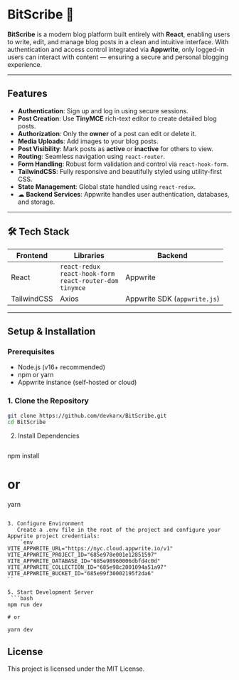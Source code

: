# BitScribe 📝

**BitScribe** is a modern blog platform built entirely with **React**, enabling users to write, edit, and manage blog posts in a clean and intuitive interface. With authentication and access control integrated via **Appwrite**, only logged-in users can interact with content — ensuring a secure and personal blogging experience.

---

##  Features

-  **Authentication**: Sign up and log in using secure sessions.
-  **Post Creation**: Use **TinyMCE** rich-text editor to create detailed blog posts.
-  **Authorization**: Only the **owner** of a post can edit or delete it.
-  **Media Uploads**: Add images to your blog posts.
-  **Post Visibility**: Mark posts as **active** or **inactive** for others to view.
-  **Routing**: Seamless navigation using `react-router`.
-  **Form Handling**: Robust form validation and control via `react-hook-form`.
-  **TailwindCSS**: Fully responsive and beautifully styled using utility-first CSS.
-  **State Management**: Global state handled using `react-redux`.
- ☁ **Backend Services**: Appwrite handles user authentication, databases, and storage.

---

## 🛠 Tech Stack

| Frontend | Libraries | Backend |
|---------|-----------|---------|
| React   | `react-redux`<br>`react-hook-form`<br>`react-router-dom`<br>`tinymce` | Appwrite |
| TailwindCSS | Axios | Appwrite SDK (`appwrite.js`) |

---

##  Setup & Installation

### Prerequisites

- Node.js (v16+ recommended)
- npm or yarn
- Appwrite instance (self-hosted or cloud)

### 1. Clone the Repository

```bash
git clone https://github.com/devkarx/BitScribe.git
cd BitScribe
```
 2. Install Dependencies
    ```bash
npm install

# or

yarn
```

3. Configure Environment
   Create a .env file in the root of the project and configure your Appwrite project credentials:
   ``env
VITE_APPWRITE_URL="https://nyc.cloud.appwrite.io/v1"
VITE_APPWRITE_PROJECT_ID="685e978e001e12851597"
VITE_APPWRITE_DATABASE_ID="685e98960006dbfd4c0d"
VITE_APPWRITE_COLLECTION_ID="685e98c2001094a51a97"
VITE_APPWRITE_BUCKET_ID="685e99f30002195f2da6"
`` 

5. Start Development Server
 ```bash
npm run dev

# or

yarn dev
```

   
## License  
This project is licensed under the MIT License.
